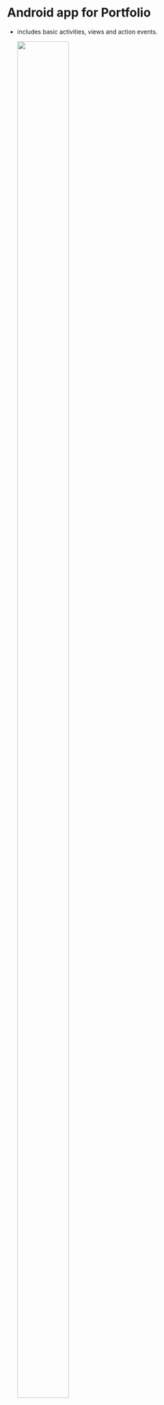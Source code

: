 # Android app for Portfolio
+ includes basic activities, views and action events.

  <img src="https://github.com/SatyaRajAwasth1/portfolio-android-app/assets/77236280/9840ba6b-4c20-4984-b57d-b4b8c4bc41f8"  width="50%" height="90%">


